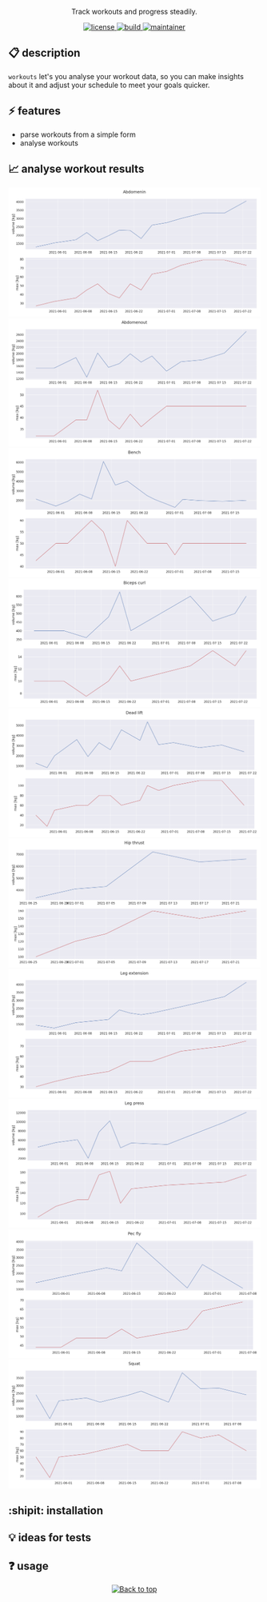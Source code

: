<!-- <p align="center"> -->
<!--   <img src="" width="300"/> -->
<!-- </p> -->
<p align="center">Track workouts and progress steadily.</p>

<p align="center">
  <a href="https://github.com/mastermedo/workouts/LICENSE">
    <img src="https://img.shields.io/github/license/mastermedo/workouts" alt="license" title="license"/>
  </a>
  <a href="https://github.com/mastermedo/workouts">
    <img src="https://img.shields.io/github/languages/code-size/mastermedo/workouts" alt="build" title="build"/>
  </a>
  <a href="https://github.com/mastermedo/workouts/stargazers">
    <img src="https://img.shields.io/badge/maintainer-mastermedo-yellow" alt="maintainer" title="maintainer"/>
  </a>
</p>

<!-- <p align="center"> -->
<!--   <a href="https://github.com/mastermedo/workouts"> -->
<!--     <img src="https://raw.githubusercontent.com/MasterMedo/mastermedo.github.io/master/assets/img/workouts.svg" alt="demo" title="demo"/> -->
<!--   </a> -->
<!-- </p> -->

## :clipboard: description
`workouts` let's you analyse your workout data, so you can make insights about it and adjust your schedule to meet your goals quicker.

## :zap: features
- parse workouts from a simple form
- analyse workouts

## :chart_with_upwards_trend: analyse workout results
![](./img/abdomenin.png)
![](./img/abdomenout.png)
![](./img/bench.png)
![](./img/biceps_curl.png)
![](./img/dead_lift.png)
![](./img/hip_thrust.png)
![](./img/leg_extension.png)
![](./img/leg_press.png)
![](./img/pec_fly.png)
![](./img/squat.png)
## :shipit: installation
## :bulb: ideas for tests
## :question: usage
<p align="center">
  <a href="#">
    <img src="https://img.shields.io/badge/⬆️back_to_top_⬆️-white" alt="Back to top" title="Back to top"/>
  </a>
</p>
